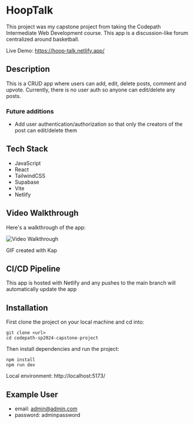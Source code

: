 # HoopTalk

This project was my capstone project from taking the Codepath Intermediate Web Development course.
This app is a discussion-like forum centralized around basketball.

Live Demo: https://hoop-talk.netlify.app/

## Description

This is a CRUD app where users can add, edit, delete posts, comment and upvote. Currently, there is no user auth so anyone can edit/delete any posts.

### Future additions

- Add user authentication/authorization so that only the creators of the post can edit/delete them

## Tech Stack

- JavaScript
- React
- TailwindCSS
- Supabase
- Vite
- Netlify

## Video Walkthrough

Here's a walkthrough of the app:

<img src='src/assets/web102-capstone.gif' title='Video Walkthrough' width='' alt='Video Walkthrough' />

<!-- Replace this with whatever GIF tool you used! -->

GIF created with Kap

## CI/CD Pipeline

This app is hosted with Netlify and any pushes to the main branch will automatically update the app

## Installation

First clone the project on your local machine and cd into:

```
git clone <url>
cd codepath-sp2024-capstone-project
```

Then install dependencies and run the project:

```
npm install
npm run dev
```

Local environment: http://localhost:5173/

## Example User
- email: admin@admin.com
- password: adminpassword
